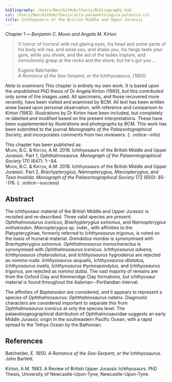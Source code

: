 ```yaml
---
bibliography: /Users/Ben/GitHub/thesis/Bibliography.bib
csl: /Users/Ben/GitHub/thesis/acta-palaeontologica-polonica.csl
title: Ichthyosaurs of the British Middle and Upper Jurassic
---
```

Chapter 1 — *Benjamin C. Moon and Angela M. Kirton*

> O horror of horrors! with red glaring eyes, his head and some yards of
> his body will rise, and seize you, and shake you, his fangs taste your
> gore, while you shriek, and the aid of the ladies implore, and
> convulsively grasp at the rocks and the shore; but he's got you ...
>
> Eugene Batchelder\
> *A Romance of the Sea-Serpent, or the* Ichthyosaurus, (1850)

*Note to examiners* This chapter is entirely my own work. It is based
upon the unpublished PhD thesis of Dr Angela Kirton (1983), but this
contributed only some of the images used. All specimens, and those
recovered more recently, have been visited and examined by BCM. All text
has been written anew based upon personal observation, with reference
and comparison to Kirton (1983). Illustrations by Dr Kirton have been
included, but completely re-labelled and modified based on the present
interpretations. These have been supplemented by illustrations and
photographs by BCM. This work has been submitted to the journal
*Monographs of the Palaeontographical Society,* and incorporates
comments from two reviewers.
{: .notice--info}

This chapter has been published as:\
<span style="font-variant:small-caps;">Moon, B.C. & Kirton, A.M.</span> 2016.
Ichthyosaurs of the British Middle and Upper Jurassic. Part 1,
*Ophthalmosaurus*. *Monograph of the Palaeontographical Society* 170 (647):
1--84.\
<span style="font-variant:small-caps;">Moon, B.C. & Kirton, A.M.</span> 2018.
Ichthyosaurs of the British Middle and Upper Jurassic. Part 2,
*Brachypterygius, Nannopterygius, Macropterygius,* and *Taxa Invalida*.
*Monograph of the Palaeontographical Society* 172 (650): 85--176.
{: .notice--success}

## Abstract

The ichthyosaur material of the British Middle and Upper Jurassic is
revisited and re-described. Three valid species are present:
*Ophthalmosaurus icenicus*, *Brachypterygius extremus*, and
*Nannopterygius enthekiodon*. *Macropterygius* sp. indet., with
affinities to the Platypterygiinae, formerly referred to *Ichthyosaurus
trigonus*, is noted on the basis of humeral material. *Grendelius
mordax* is synonymised with *Brachypterygius extremus*. *Ophthalmosaurus
monocharactus* is synonymised with *Ophthalmosaurus icenicus*.
*Ichthyosaurus advena, Ichthyosaurus chalarodeirus,* and *Ichthyosaurus
hygrodeirus* are rejected as *nomina nuda*. *Ichthyosaurus aequalis,
Ichthyosaurus dilatatus, Ichthyosaurus ovalis, Ichthyosaurus
thyreospondylus,* and *Ichthyosaurus trigonus,* are rejected as *nomina
dubia*. The vast majority of remains are from the Oxford Clay and
Kimmeridge Clay formations, but ichthyosaur material is found throughout
the Aalenian--Portlandian interval.

The affinities of *Baptanodon* are considered, and it appears to
represent a species of *Ophthalmosaurus*: *Ophthalmosaurus natans*.
Diagnostic characters are considered important to separate this from
*Ophthalmosaurus icenicus* at only the species level. The
palaeobiogeographical distribution of Ophthalmosauridae suggests an
early Middle Jurassic origin in the southeastern Pacific Ocean, with a
rapid spread to the Tethys Ocean by the Bathonian.

## References

Batchelder, E. 1850. *A Romance of the Sea-Serpent, or the*
Ichthyosaurus. John Bartlett.

Kirton, A.M. 1983. A Review of British Upper Jurassic Ichthyosaurs. PhD
Thesis, University of Newcastle-Upon-Tyne, Newcastle-Upon-Tyne.
